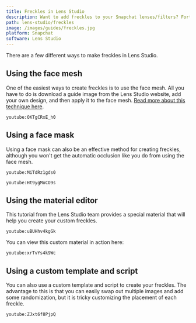 ```yaml
---
title: Freckles in Lens Studio
description: Want to add freckles to your Snapchat lenses/filters? Fortunately there are several different ways you can do this using Lens Studio.
path: lens-studio/freckles
image: /images/guides/freckles.jpg
platform: Snapchat
software: Lens Studio
---
```


There are a few different ways to make freckles in Lens Studio.

## Using the face mesh

One of the easiest ways to create freckles is to use the face mesh. All you have to do is download a guide image from the Lens Studio website, add your own design, and then apply it to the face mesh. [Read more about this technique here](https://arbootcamp.com/snapchat-beginner/easy-freckles).

`youtube:OKTgCRxE_h0`

## Using a face mask

Using a face mask can also be an effective method for creating freckles, although you won't get the automatic occlusion like you do from using the face mesh.

`youtube:MiTdRz1gds0`

`youtube:Ht9ygMoCO9s`

## Using the material editor

This tutorial from the Lens Studio team provides a special material that will help you create your custom freckles.

`youtube:uBUHhv4kgGk`

You can view this custom material in action here:

`youtube:xrTvYs4k9Wc`

## Using a custom template and script

You can also use a custom template and script to create your freckles. The advantage to this is that you can easily swap out multiple images and add some randomization, but it is tricky customizing the placement of each freckle.

`youtube:ZJxt6f8PjpQ`
